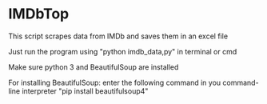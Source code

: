 # IMDbTop
This script  scrapes data from IMDb and saves them in an excel file

Just run the program using "python imdb_data,py" in terminal or cmd

Make sure python 3 and BeautifulSoup are installed

For installing BeautifulSoup: enter the following command in you command-line interpreter "pip install beautifulsoup4"
